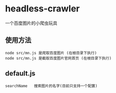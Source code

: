 # headless-crawler
一个百度图片的小爬虫玩具

## 使用方法

```
node src/mn.js 是爬取百度图片 (在根目录下执行)
node src/mn.js 是截取百度图片官网首页 (在根目录下执行)
```
## default.js
```
searchName   搜索图片的名字(目前只支持一个配置)

```
